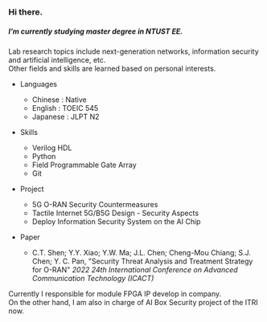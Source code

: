 ### Hi there.

##### I’m currently studying master degree in NTUST EE.
Lab research topics include next-generation networks, information security and artificial intelligence, etc. <br>
Other fields and skills are learned based on personal interests.

- Languages
  - Chinese : Native
  - English : TOEIC 545
  - Japanese : JLPT N2
  
- Skills
  - Verilog HDL
  - Python
  - Field Programmable Gate Array
  - Git

- Project
  - 5G O-RAN Security Countermeasures
  - Tactile Internet 5G/B5G Design - Security Aspects
  - Deploy Information Security System on the AI Chip

- Paper
  - C.T. Shen; Y.Y. Xiao; Y.W. Ma; J.L. Chen; Cheng-Mou Chiang; S.J. Chen; Y. C. Pan, "Security Threat Analysis and Treatment Strategy for O-RAN" *2022 24th International Conference on Advanced Communication Technology (ICACT)*
 
Currently I responsible for module FPGA IP develop in company. <br>
On the other hand, I am also in charge of AI Box Security project of the ITRI now.
